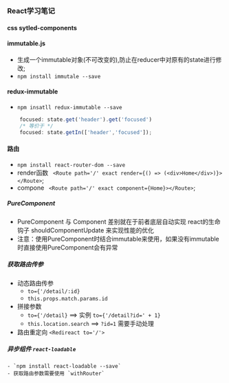 ### React学习笔记

#### css sytled-components 

#### immutable.js 
- 生成一个immutable对象(不可改变的),防止在reducer中对原有的state进行修改;
- `npm install immutale --save`

#### redux-immutable 
- `npm insatll redux-immutable --save`
```javascript
    focused: state.get('header').get('focused')
    /* 等价于 */
    focused: state.getIn(['header','focused']);
```

#### 路由
- `npm install react-router-dom --save`
- render函数 ` <Route path='/' exact render={() => (<div>Home</div>)}></Route>`;
- compone ` <Route path='/' exact component={Home}></Route>`;

##### PureComponent
- PureComponent 与 Component 差别就在于前者底层自动实现 react的生命钩子 shouldComponentUpdate 来实现性能的优化
- 注意：使用PureComponent时结合immutable来使用，如果没有immutable时直接使用PureComponent会有异常

##### 获取路由传参
- 动态路由传参
    - `to={'/detail/:id}`
    - `this.props.match.params.id`
- 拼接参数
    - `to={'/detail}` ==> 实例 `to={'/detail?id=' + 1}`
    - `this.location.search` ==> `?id=1` 需要手动处理
- 路由重定向 `<Redireact to='/'>`

##### 异步组件 `react-loadable`
    - `npm install react-loadable --save`
    - 获取路由参数需要使用 `withRouter`